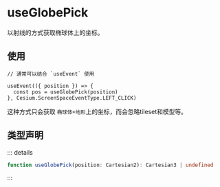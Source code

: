 # useGlobePick

以射线的方式获取椭球体上的坐标。

## 使用

```js{4}
// 通常可以结合 `useEvent` 使用

useEvent(({ position }) => {
  const pos = useGlobePick(position)
}, Cesium.ScreenSpaceEventType.LEFT_CLICK)
```

这种方式只会获取 `椭球体+地形`上的坐标，而会忽略tileset和模型等。

## 类型声明

::: details

```ts
function useGlobePick(position: Cartesian2): Cartesian3 | undefined
```

:::
